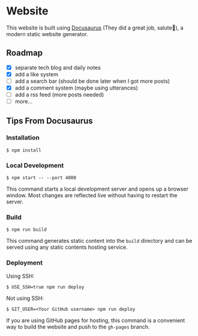 # Website

This website is built using [Docusaurus](https://docusaurus.io/) (They did a great job, salute🫡), a modern static website generator.

## Roadmap

- [x] separate tech blog and daily notes
- [x] add a like system
- [ ] add a search bar (should be done later when I got more posts)
- [x] add a comment system (maybe using utterances)
- [ ] add a rss feed (more posts needed)
- [ ] more...

## Tips From Docusaurus

### Installation

```
$ npm install
```

### Local Development

```
$ npm start -- --port 4000
```

This command starts a local development server and opens up a browser window. Most changes are reflected live without having to restart the server.

### Build

```
$ npm run build
```

This command generates static content into the `build` directory and can be served using any static contents hosting service.

### Deployment

Using SSH:

```
$ USE_SSH=true npm run deploy
```

Not using SSH:

```
$ GIT_USER=<Your GitHub username> npm run deploy
```

If you are using GitHub pages for hosting, this command is a convenient way to build the website and push to the `gh-pages` branch.